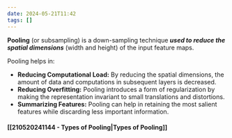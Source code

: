 ```yaml
---
date: 2024-05-21T11:42
tags: []
---
```

**Pooling** (or subsampling) is a down-sampling technique ***used to reduce the spatial dimensions*** (width and height) of the input feature maps.

Pooling helps in:

- **Reducing Computational Load:** By reducing the spatial dimensions, the amount of data and computations in subsequent layers is decreased.
- **Reducing Overfitting:** Pooling introduces a form of regularization by making the representation invariant to small translations and distortions.
- **Summarizing Features:** Pooling can help in retaining the most salient features while discarding less important information.

#### [[210520241144 - Types of Pooling|Types of Pooling]]
